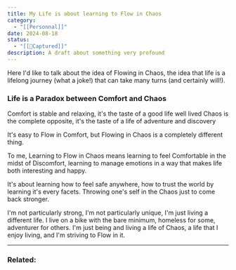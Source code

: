 ```yaml
---
title: My Life is about learning to Flow in Chaos
category:
  - "[[Personnal]]"
date: 2024-08-18
status:
  - "[[📝Captured]]"
description: A draft about something very profound
---
```

Here I'd like to talk about the idea of Flowing in Chaos, the idea that life is a lifelong journey (what a joke!) that can take many turns (and certainly will!).

### Life is a Paradox between Comfort and Chaos

Comfort is stable and relaxing, it's the taste of a good life well lived
Chaos is the complete opposite, it's the taste of a life of adventure and discovery

It's easy to Flow in Comfort, but Flowing in Chaos is a completely different thing.

To me, Learning to Flow in Chaos means learning to feel Comfortable in the midst of Discomfort, learning to manage emotions in a way that makes life both interesting and happy. 

It's about learning how to feel safe anywhere, how to trust the world by learning it's every facets. Throwing one's self in the Chaos just to come back stronger.

I'm not particularly strong, I'm not particularly unique, I'm just living a different life. I live on a bike with the bare minimum, homeless for some, adventurer for others. I'm just being and living a life of Chaos, a life that I enjoy living, and I'm striving to Flow in it.


---
### Related: